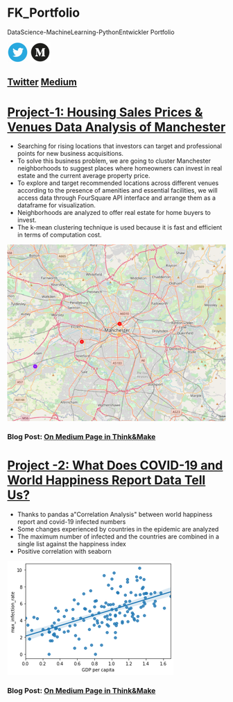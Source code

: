 # FK_Portfolio
DataScience-MachineLearning-PythonEntwickler Portfolio

![](/images/Webp.net-resizeimage.png)                                  ![](/images/medium_trancp.png)

[Twitter](https://twitter.com/MakePublication)                         [Medium](https://kurt-celsius.medium.com/)
----------------------------------------------------------------------------------------------------------------------------                         

# [Project-1: Housing Sales Prices & Venues Data Analysis of Manchester](https://github.com/fk-pixel/Capstone-Projekt-fk-pixel/blob/master/Manchester%20Sale%20of%20House%20Suitable%20Place%20.ipynb)
-  Searching for rising locations that investors can target and professional points for new business acquisitions.
- To solve this business problem, we are going to cluster Manchester neighborhoods to suggest places where homeowners can invest in real estate and the current average property price.
- To explore and target recommended locations across different venues according to the presence of amenities and essential facilities, we will access data through FourSquare API interface and arrange them as a dataframe for visualization.
- Neighborhoods are analyzed to offer real estate for home buyers to invest.
- The k-mean clustering technique is used because it is fast and efficient in terms of computation cost.

![](/images/manchester_knn_project.png)

### Blog Post: [On Medium Page in Think&Make](https://medium.com/think-make/housing-sales-prices-venues-data-analysis-of-manchester-95f07228a7dc) 
 
# [Project -2: What Does COVID-19 and World Happiness Report Data Tell Us?](https://github.com/fk-pixel/Coursera-Project-Network/blob/master/Covid19_DataAnalysis%20.ipynb)
- Thanks to pandas a"Correlation Analysis" between world happiness report and covid-19 infected numbers
- Some changes experienced by countries in the epidemic are analyzed
- The maximum number of infected and the countries are combined in a single list against the happiness index
- Positive correlation with seaborn

![](/images/covid-19_and_happiness_report.png)

### Blog Post: [On Medium Page in Think&Make](https://medium.com/think-make/what-does-covid-19-and-world-happiness-report-data-tell-us-c76bdd44b7ac)
